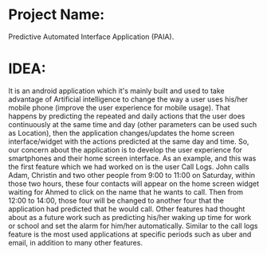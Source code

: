 # Project Name:
Predictive Automated Interface Application (PAIA).

# IDEA:
It is an android application which it's mainly built and used to take advantage of Artificial intelligence to change the way a user uses his/her mobile phone (improve the user experience for mobile usage). That happens by predicting the repeated and daily actions that the user does continuously at the same time and day (other parameters can be used such as Location), then the application changes/updates the home screen interface/widget with the actions predicted at the same day and time.
So, our concern about the application is to develop the user experience for smartphones and their home screen interface. As an example, and this was the first feature which we had worked on is the user Call Logs. John calls Adam, Christin and two other people from 9:00 to 11:00 on Saturday, within those two hours, these four contacts will appear on the home screen widget waiting for Ahmed to click on the name that he wants to call. Then from 12:00 to 14:00, those four will be changed to another four that the application had predicted that he would call. Other features had thought about as a future work such as predicting his/her waking up time for work or school and set the alarm for him/her automatically. Similar to the call logs feature is the most used applications at specific periods such as uber and email, in addition to many other features.  
